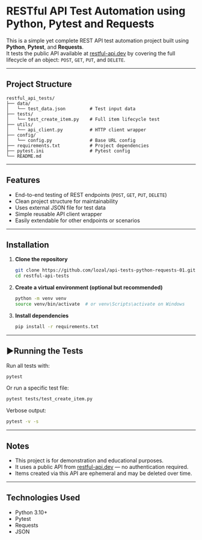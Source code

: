 # RESTful API Test Automation using Python, Pytest and Requests

This is a simple yet complete REST API test automation project built using **Python**, **Pytest**, and **Requests**.  
It tests the public API available at [restful-api.dev](https://restful-api.dev/) by covering the full lifecycle of an object: `POST`, `GET`, `PUT`, and `DELETE`.

---

## Project Structure

```
restful_api_tests/
├── data/
│   └── test_data.json         # Test input data
├── tests/
│   └── test_create_item.py    # Full item lifecycle test
├── utils/
│   └── api_client.py          # HTTP client wrapper
├── config/
│   └── config.py              # Base URL config
├── requirements.txt           # Project dependencies
├── pytest.ini                 # Pytest config
└── README.md
```

---

## Features

- End-to-end testing of REST endpoints (`POST`, `GET`, `PUT`, `DELETE`)
- Clean project structure for maintainability
- Uses external JSON file for test data
- Simple reusable API client wrapper
- Easily extendable for other endpoints or scenarios

---

## Installation

1. **Clone the repository**
   ```bash
   git clone https://github.com/lozal/api-tests-python-requests-01.git
   cd restful-api-tests
   ```

2. **Create a virtual environment (optional but recommended)**
   ```bash
   python -m venv venv
   source venv/bin/activate  # or venv\Scripts\activate on Windows
   ```

3. **Install dependencies**
   ```bash
   pip install -r requirements.txt
   ```

---

## ▶Running the Tests

Run all tests with:
```bash
pytest
```

Or run a specific test file:
```bash
pytest tests/test_create_item.py
```

Verbose output:
```bash
pytest -v -s
```

---


## Notes

- This project is for demonstration and educational purposes.
- It uses a public API from [restful-api.dev](https://restful-api.dev/) — no authentication required.
- Items created via this API are ephemeral and may be deleted over time.

---

## Technologies Used

- Python 3.10+
- Pytest
- Requests
- JSON
